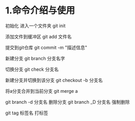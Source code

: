 # 1.命令介绍与使用

初始化  进入一个文件夹  git init

添加文件到缓冲区  git add 文件名

提交到git仓库  git commit -m "描述信息"

新建分支 git branch 分支名字

切换分支 git check 分支名  

新建分支并切换到该分支  git checkout -b 分支名

将a分支合并到当前分支  git merge a

git branch -d 分支名 删除分支  git branch _D 分支名  强制删除

git tag 标签名   打标签

